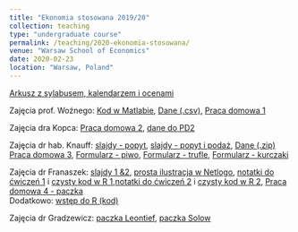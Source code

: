 ```yaml
---
title: "Ekonomia stosowana 2019/20"
collection: teaching
type: "undergraduate course"
permalink: /teaching/2020-ekonomia-stosowana/
venue: "Warsaw School of Economics"
date: 2020-02-23
location: "Warsaw, Poland"
---
```

[Arkusz z sylabusem, kalendarzem i ocenami](https://docs.google.com/spreadsheets/d/1hLOkuZLpT2Phud2qztuQupY5iqUKqgqR84A8yr2PWHY/edit?usp=sharing)  

Zajęcia prof. Woźnego:
[Kod w Matlabie](/ekon-stos/OLSinMatlab.m),  [Dane (.csv)](/ekon-stos/TableF2-2.csv), [Praca domowa 1](/ekon-stos/PS1EkStosowana.pdf)

Zajęcia dra Kopca:
[Praca domowa 2](/ekon-stos/Zadanie_domowe_ES_PK.pdf), [dane do PD2](/ekon-stos/data_homework.mat)

Zajęcia dr hab. Knauff:
[slajdy - popyt](/ekon-stos/ES_Demand.pdf), [slajdy - popyt i podaż](/ekon-stos/ES_Demand_Supply.pdf), [Dane (.zip)](/ekon-stos/dane_gdt.zip)  
[Praca domowa 3](/ekon-stos/praca_domowa_kawa.docx), [Formularz - piwo](https://forms.gle/v1AVwRyjVSTkJ7cf6), [Formularz - trufle](https://forms.gle/bKb2zy7M1BKT8ESF9), [Formularz - kurczaki]( https://forms.gle/uFei7aqJuC3JRYuSA)

Zajęcia dr Franaszek:
[slajdy 1 &2](/ekon-stos/es_Matching_lecture_full.pdf), [prosta ilustracja w Netlogo](/ekon-stos/da_college.html), [notatki do ćwiczeń 1](/ekon-stos/es_matching_markets.html) i [czysty kod w R 1](/ekon-stos/es_matching_markets.R),[notatki do ćwiczeń 2](/ekon-stos/es_matching_markets_part2.html) i [czysty kod w R 2](/ekon-stos/es_matching_markets_part2.R), [Praca domowa 4 - paczka](/ekon-stos/ES_PD4_JF.zip)  
Dodatkowo: [wstęp do R (kod)](ekon-stos/wstep_do_R.R)

Zajęcia dr Gradzewicz:
[paczka Leontief](/ekon-stos/Leontief.zip), [paczka Solow](/ekon-stos/Solow.zip)
